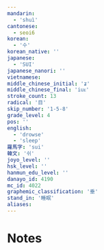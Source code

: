 ```yaml
---
mandarin:
  - 'shuì'
cantonese:
  - seoi6
korean:
  - '수'
korean_native: ''
japanese:
  - 'SUI'
japanese_nanori: ''
vietnamese:
middle_chinese_initial: 'ʑ'
middle_chinese_final: 'iuᴇ'
stroke_count: 13
radical: '目'
skip_number: '1-5-8'
grade_level: 4
pos: ''
english:
  - 'drowse'
  - 'sleep'
羅馬字: 'sui'
韓文: '쉬'
joyo_level: ''
hsk_level: ''
hanmun_edu_level: ''
danayo_id: 4190
mc_id: 4022
graphemic_classification: '垂'
stand_in: '睡眠'
aliases:
---
```


# Notes
